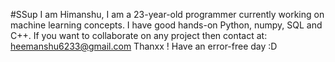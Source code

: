#SSup 
I am Himanshu, I am a 23-year-old programmer currently working on machine learning concepts.
I have good hands-on Python, numpy, SQL and C++.
If you want to collaborate on any project then contact at: heemanshu6233@gmail.com
Thanxx ! Have an error-free day :D
